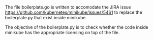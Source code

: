 The file boilerplate.go is written to accomodate the JIRA issue https://github.com/kubernetes/minikube/issues/5461
to replace the boilerplate.py that exist inside minikube.

The objective of the boilerplate.py is to check whether the code inside minikube has the appropriate
licensing on top of the file.